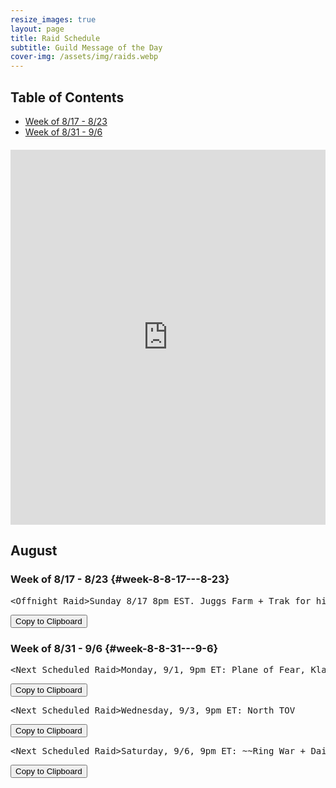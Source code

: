 ```yaml
---
resize_images: true
layout: page
title: Raid Schedule
subtitle: Guild Message of the Day
cover-img: /assets/img/raids.webp
---
```


## Table of Contents

- [Week of 8/17 - 8/23](#week-8-8-17---8-23)
- [Week of 8/31 - 9/6](#week-8-8-31---9-6)

<div class="calendar-container" style="margin: 20px 0;">
<iframe src="https://calendar.google.com/calendar/embed?src=66d83074080df7c55ea03673842f6e7b2c2f37ce0c38edf7137603c80e399802%40group.calendar.google.com&ctz=America%2FNew_York" 
style="border: 0" 
width="100%" 
height="600" 
frameborder="0" 
scrolling="no">
</iframe>
</div>


## August


### Week of 8/17 - 8/23 {#week-8-8-17---8-23}

<div class="copy-text-container"><pre class="copy-text-content" id="copy-box-tm6pkifg2">&lt;Offnight Raid&gt;Sunday 8/17 8pm EST. Juggs Farm + Trak for his tooths ( - Join us at formerglory.lol</pre><button class="copy-button" onclick="copyText('copy-box-tm6pkifg2')">Copy to Clipboard</button></div>


### Week of 8/31 - 9/6 {#week-8-8-31---9-6}

<div class="copy-text-container"><pre class="copy-text-content" id="copy-box-iwyr9q8gq">&lt;Next Scheduled Raid&gt;Monday, 9/1, 9pm ET: Plane of Fear, Klandi, Zlandi, HOT - Join us at formerglory.lol</pre><button class="copy-button" onclick="copyText('copy-box-iwyr9q8gq')">Copy to Clipboard</button></div>

<div class="copy-text-container"><pre class="copy-text-content" id="copy-box-aa9g8uy0x">&lt;Next Scheduled Raid&gt;Wednesday, 9/3, 9pm ET: North TOV                                                                                                                                            •Friday, 9/5, 9pm ET: NTOV Wrap up, Yelinak - Join us at formerglory.lol</pre><button class="copy-button" onclick="copyText('copy-box-aa9g8uy0x')">Copy to Clipboard</button></div>

<div class="copy-text-container"><pre class="copy-text-content" id="copy-box-fe6nlf3e7">&lt;Next Scheduled Raid&gt;Saturday, 9/6, 9pm ET: ~~Ring War + Dain~~ King Tormax + Sleepers - Join us at formerglory.lol</pre><button class="copy-button" onclick="copyText('copy-box-fe6nlf3e7')">Copy to Clipboard</button></div>

